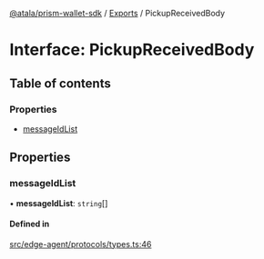[@atala/prism-wallet-sdk](../README.md) / [Exports](../modules.md) / PickupReceivedBody

# Interface: PickupReceivedBody

## Table of contents

### Properties

- [messageIdList](PickupReceivedBody.md#messageidlist)

## Properties

### messageIdList

• **messageIdList**: `string`[]

#### Defined in

[src/edge-agent/protocols/types.ts:46](https://github.com/input-output-hk/atala-prism-wallet-sdk-ts/blob/47ec1c8/src/edge-agent/protocols/types.ts#L46)
